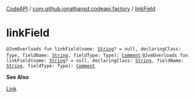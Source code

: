 [CodeAPI](../index.md) / [com.github.jonathanxd.codeapi.factory](index.md) / [linkField](.)

# linkField

`@JvmOverloads fun linkField(name: `[`String`](https://kotlinlang.org/api/latest/jvm/stdlib/kotlin/-string/index.html)`? = null, declaringClass: Type, fieldName: `[`String`](https://kotlinlang.org/api/latest/jvm/stdlib/kotlin/-string/index.html)`, fieldType: Type): `[`Comment`](../com.github.jonathanxd.codeapi.base.comment/-comment/index.md)
`@JvmOverloads fun linkField(name: `[`String`](https://kotlinlang.org/api/latest/jvm/stdlib/kotlin/-string/index.html)`? = null, declaringClass: `[`String`](https://kotlinlang.org/api/latest/jvm/stdlib/kotlin/-string/index.html)`, fieldName: `[`String`](https://kotlinlang.org/api/latest/jvm/stdlib/kotlin/-string/index.html)`, fieldType: Type): `[`Comment`](../com.github.jonathanxd.codeapi.base.comment/-comment/index.md)

**See Also**

[Link](../com.github.jonathanxd.codeapi.base.comment/-link/index.md)

